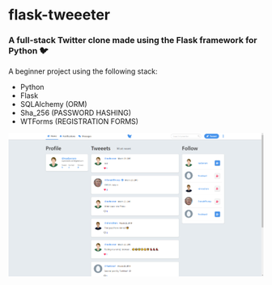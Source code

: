 # flask-tweeeter

### A full-stack Twitter clone made using the Flask framework for Python 🐦

A beginner project using the following stack:
* Python
* Flask
* SQLAlchemy (ORM)
* Sha_256 (PASSWORD HASHING)
* WTForms (REGISTRATION FORMS)

![image](screenshot.png)